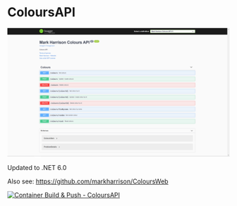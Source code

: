 # ColoursAPI

![](docs/imgColoursAPI1.png)

Updated to .NET 6.0

Also see: <https://github.com/markharrison/ColoursWeb>

[![Container Build & Push - ColoursAPI](https://github.com/markharrison/ColoursAPI/actions/workflows/containerbuildpush.yml/badge.svg)](https://github.com/markharrison/ColoursAPI/actions/workflows/containerbuildpush.yml)
